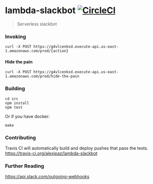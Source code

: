 # lambda-slackbot [![CircleCI](https://circleci.com/gh/alexjpaz/lambda-slackbot.svg?style=svg)](https://circleci.com/gh/alexjpaz/lambda-slackbot)

> Serverless slackbot

### Invoking

```
curl -X POST https://g4vlcenksd.execute-api.us-east-1.amazonaws.com/prod/{action}
```

#### Hide the pain
```
curl -X POST https://g4vlcenksd.execute-api.us-east-1.amazonaws.com/prod/hide-the-pain
```

### Building

```
cd src
npm install
npm test
```

Or if you have docker:

```
make
```

### Contributing

Travis CI will automatically build and deploy pushes that pass the tests.
https://travis-ci.org/alexjpaz/lambda-slackbot

### Further Reading
https://api.slack.com/outgoing-webhooks

